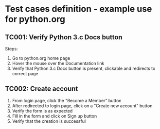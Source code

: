 # Test cases definition - example use for python.org

## TC001: Verify Python 3.c Docs button
Steps:
1. Go to python.org home page
2. Hover the mouse over the Documentation link
3. Verify that Python 3.c Docs button is present, clickable and redirects to correct page

## TC002: Create account
1. From login page, click the "Become a Member" button
2. After redirected to login page, click on a "Create new account" button 
3. Verify the form is as expected
4. Fill in the form and click on Sign up button
5. Verify that the creation is successful

